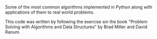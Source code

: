 Some of the most common algorithms implemented in Python along with applications of them to real world problems.

This code was written by following the exercise sin the book "Problem Solving with Algorithms and Data Structures"
by Brad Miller and David Ranum.